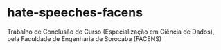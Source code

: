 # hate-speeches-facens
Trabalho de Conclusão de Curso (Especialização em Ciência de Dados), pela Faculdade de Engenharia de Sorocaba (FACENS)
